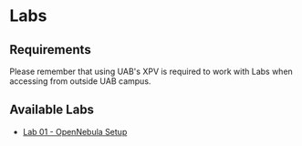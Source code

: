 # Labs

## Requirements

Please remember that using UAB's XPV is required to work with Labs when accessing from outside UAB campus.

## Available Labs

- [Lab 01 - OpenNebula Setup](lab01-setup.md)

